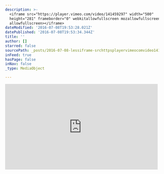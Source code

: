 ```yaml
---
description: >-
  <iframe src="https://player.vimeo.com/video/141459297" width="500"
  height="281" frameborder="0" webkitallowfullscreen mozallowfullscreen
  allowfullscreen></iframe>
dateModified: '2016-07-08T19:53:28.021Z'
datePublished: '2016-07-08T19:53:34.344Z'
title: ''
author: []
starred: false
sourcePath: _posts/2016-07-08-lessiframe-srchttpsplayervimeocomvideo141459297-width.md
inFeed: true
hasPage: false
inNav: false
_type: MediaObject

---
```

<iframe src="https://player.vimeo.com/video/141459297" width="500" height="281" frameborder="0" webkitallowfullscreen mozallowfullscreen allowfullscreen\></iframe\>